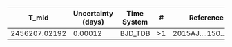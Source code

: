 |T_mid        |Uncertainty (days)|Time System|#  |Reference                             |
|-------------|------------------|-----------|---|--------------------------------------|
|2456207.02192|0.00012           |BJD_TDB    |>1 |2015AJ....150...18H                   |
